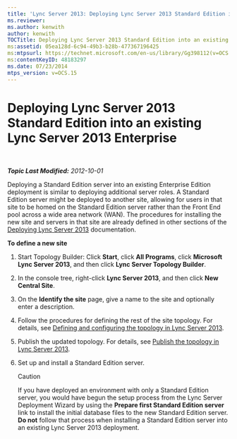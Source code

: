 ```yaml
---
title: 'Lync Server 2013: Deploying Lync Server 2013 Standard Edition into an existing Lync Server 2013 Enterprise'
ms.reviewer: 
ms.author: kenwith
author: kenwith
TOCTitle: Deploying Lync Server 2013 Standard Edition into an existing Lync Server 2013 Enterprise
ms:assetid: 05ea128d-6c94-49b3-b28b-477367196425
ms:mtpsurl: https://technet.microsoft.com/en-us/library/Gg398112(v=OCS.15)
ms:contentKeyID: 48183297
ms.date: 07/23/2014
mtps_version: v=OCS.15
---
```


<div data-xmlns="http://www.w3.org/1999/xhtml">

<div class="topic" data-xmlns="http://www.w3.org/1999/xhtml" data-msxsl="urn:schemas-microsoft-com:xslt" data-cs="http://msdn.microsoft.com/en-us/">

<div data-asp="http://msdn2.microsoft.com/asp">

# Deploying Lync Server 2013 Standard Edition into an existing Lync Server 2013 Enterprise

</div>

<div id="mainSection">

<div id="mainBody">

<span> </span>

_**Topic Last Modified:** 2012-10-01_

Deploying a Standard Edition server into an existing Enterprise Edition deployment is similar to deploying additional server roles. A Standard Edition server might be deployed to another site, allowing for users in that site to be homed on the Standard Edition server rather than the Front End pool across a wide area network (WAN). The procedures for installing the new site and servers in that site are already defined in other sections of the [Deploying Lync Server 2013](lync-server-2013-deploying-lync-server.md) documentation.

<div id="sectionSection0" class="section">

**To define a new site**

1.  Start Topology Builder: Click **Start**, click **All Programs**, click **Microsoft Lync Server 2013**, and then click **Lync Server Topology Builder**.

2.  In the console tree, right-click **Lync Server 2013**, and then click **New Central Site**.

3.  On the **Identify the site** page, give a name to the site and optionally enter a description.

4.  Follow the procedures for defining the rest of the site topology. For details, see [Defining and configuring the topology in Lync Server 2013](lync-server-2013-defining-and-configuring-the-topology.md).

5.  Publish the updated topology. For details, see [Publish the topology in Lync Server 2013](lync-server-2013-publish-the-topology.md).

6.  Set up and install a Standard Edition server.
    
    <div>
    

    > [!Caution]  
    > If you have deployed an environment with only a Standard Edition server, you would have begun the setup process from the Lync Server Deployment Wizard by using the <STRONG>Prepare first Standard Edition server</STRONG> link to install the initial database files to the new Standard Edition server. <STRONG>Do not</STRONG> follow that process when installing a Standard Edition server into an existing Lync Server 2013 deployment.

    
    </div>

</div>

</div>

<span> </span>

</div>

</div>

</div>

